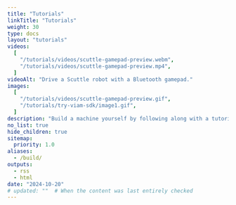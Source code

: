 ```yaml
---
title: "Tutorials"
linkTitle: "Tutorials"
weight: 30
type: docs
layout: "tutorials"
videos:
  [
    "/tutorials/videos/scuttle-gamepad-preview.webm",
    "/tutorials/videos/scuttle-gamepad-preview.mp4",
  ]
videoAlt: "Drive a Scuttle robot with a Bluetooth gamepad."
images:
  [
    "/tutorials/videos/scuttle-gamepad-preview.gif",
    "/tutorials/try-viam-sdk/image1.gif",
  ]
description: "Build a machine yourself by following along with a tutorial."
no_list: true
hide_children: true
sitemap:
  priority: 1.0
aliases:
  - /build/
outputs:
  - rss
  - html
date: "2024-10-20"
# updated: ""  # When the content was last entirely checked
---
```

